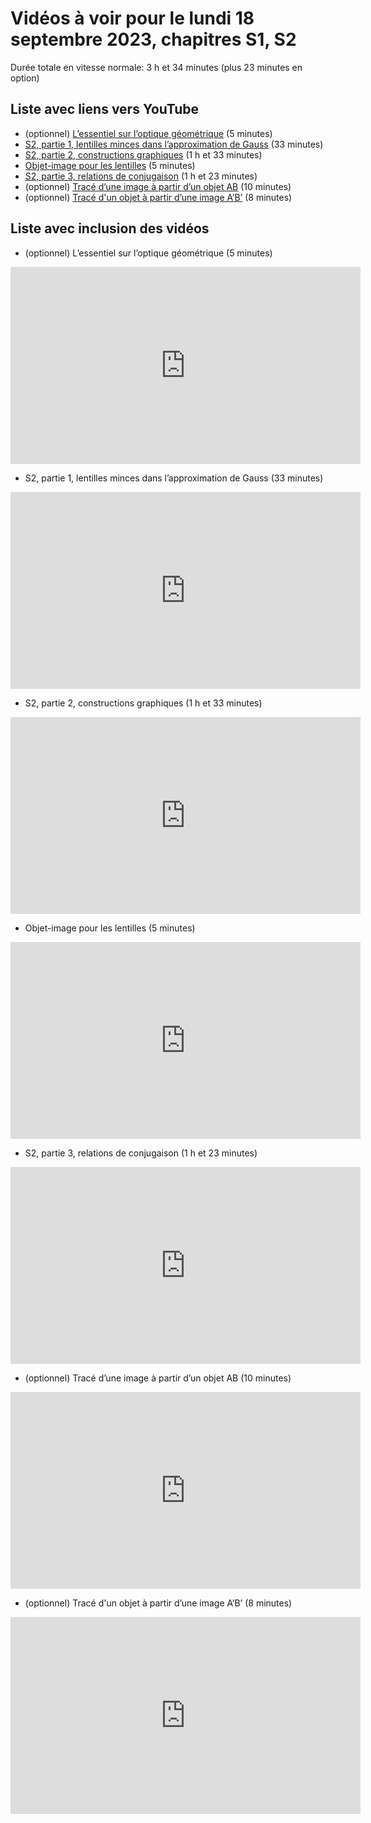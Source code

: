 
# Vidéos à voir pour le lundi 18 septembre 2023, chapitres S1, S2

Durée totale en vitesse normale: 3 h et 34 minutes (plus 23 minutes en option)

## Liste avec liens vers YouTube

* (optionnel) [L’essentiel sur l’optique géométrique](https://youtu.be/ALNDFzfj5NQ) (5 minutes)
*  [S2, partie 1, lentilles minces dans l’approximation de Gauss](https://youtu.be/j19WY4taPNE) (33 minutes)
*  [S2, partie 2, constructions graphiques](https://youtu.be/HF5o2zR8mPM) (1 h et 33 minutes)
*  [Objet-image pour les lentilles](https://youtu.be/St9bJM89aUI) (5 minutes)
*  [S2, partie 3, relations de conjugaison](https://youtu.be/wuzqU0xa6S0) (1 h et 23 minutes)
* (optionnel) [Tracé d’une image à partir d’un objet AB](https://youtu.be/Y404htGFNmM) (10 minutes)
* (optionnel) [Tracé d'un objet à partir d’une image A’B’](https://youtu.be/XbFz0rUWSUc) (8 minutes)

## Liste avec inclusion des vidéos

* (optionnel) L’essentiel sur l’optique géométrique (5 minutes)

 <div style="text-align:center">
<iframe width="560" height="315" src="https://www.youtube.com/embed/ALNDFzfj5NQ" title="YouTube video player" frameborder="0" allow="accelerometer; autoplay; clipboard-write; encrypted-media; gyroscope; picture-in-picture" allowfullscreen></iframe>
</div>
 

*  S2, partie 1, lentilles minces dans l’approximation de Gauss (33 minutes)

 <div style="text-align:center">
<iframe width="560" height="315" src="https://www.youtube.com/embed/j19WY4taPNE" title="YouTube video player" frameborder="0" allow="accelerometer; autoplay; clipboard-write; encrypted-media; gyroscope; picture-in-picture" allowfullscreen></iframe>
</div>
 

*  S2, partie 2, constructions graphiques (1 h et 33 minutes)

 <div style="text-align:center">
<iframe width="560" height="315" src="https://www.youtube.com/embed/HF5o2zR8mPM" title="YouTube video player" frameborder="0" allow="accelerometer; autoplay; clipboard-write; encrypted-media; gyroscope; picture-in-picture" allowfullscreen></iframe>
</div>
 

*  Objet-image pour les lentilles (5 minutes)

 <div style="text-align:center">
<iframe width="560" height="315" src="https://www.youtube.com/embed/St9bJM89aUI" title="YouTube video player" frameborder="0" allow="accelerometer; autoplay; clipboard-write; encrypted-media; gyroscope; picture-in-picture" allowfullscreen></iframe>
</div>
 

*  S2, partie 3, relations de conjugaison (1 h et 23 minutes)

 <div style="text-align:center">
<iframe width="560" height="315" src="https://www.youtube.com/embed/wuzqU0xa6S0" title="YouTube video player" frameborder="0" allow="accelerometer; autoplay; clipboard-write; encrypted-media; gyroscope; picture-in-picture" allowfullscreen></iframe>
</div>
 

* (optionnel) Tracé d’une image à partir d’un objet AB (10 minutes)

 <div style="text-align:center">
<iframe width="560" height="315" src="https://www.youtube.com/embed/Y404htGFNmM" title="YouTube video player" frameborder="0" allow="accelerometer; autoplay; clipboard-write; encrypted-media; gyroscope; picture-in-picture" allowfullscreen></iframe>
</div>
 

* (optionnel) Tracé d'un objet à partir d’une image A’B’ (8 minutes)

 <div style="text-align:center">
<iframe width="560" height="315" src="https://www.youtube.com/embed/XbFz0rUWSUc" title="YouTube video player" frameborder="0" allow="accelerometer; autoplay; clipboard-write; encrypted-media; gyroscope; picture-in-picture" allowfullscreen></iframe>
</div>
 

